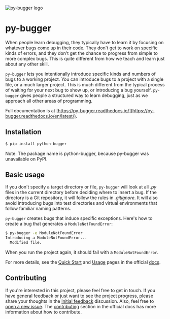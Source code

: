 
![py-bugger logo](assets/logo_raw_bordered.png)

py-bugger
===

When people learn debugging, they typically have to learn it by focusing on whatever bugs come up in their code. They don't get to work on specific kinds of errors, and they don't get the chance to progress from simple to more complex bugs. This is quite different from how we teach and learn just about any other skill.

`py-bugger` lets you intentionally introduce specific kinds and numbers of bugs to a working project. You can introduce bugs to a project with a single file, or a much larger project. This is much different from the typical process of waiting for your next bug to show up, or introducing a bug yourself. `py-bugger` gives people a structured way to learn debugging, just as we approach all other areas of programming.

Full documentation is at [https://py-bugger.readthedocs.io/](https://py-bugger.readthedocs.io/en/latest/).

Installation
---

```sh
$ pip install python-bugger
```

Note: The package name is python-bugger, because py-bugger was unavailable on PyPI.

## Basic usage

If you don't specify a target directory or file, `py-bugger` will look at all *.py* files in the current directory before deciding where to insert a bug. If the directory is a Git repository, it will follow the rules in *.gitignore*. It will also avoid introducing bugs into test directories and virtual environments that follow familiar naming patterns.

`py-bugger` creates bugs that induce specific exceptions. Here's how to create a bug that generates a `ModuleNotFoundError`:

```sh
$ py-bugger -e ModuleNotFoundError
Introducing a ModuleNotFoundError...
  Modified file.
```

When you run the project again, it should fail with a `ModuleNotFoundError`.

For more details, see the [Quick Start](https://py-bugger.readthedocs.io/en/latest/quick_start/) and [Usage](https://py-bugger.readthedocs.io/en/latest/usage/) pages in the official [docs](https://py-bugger.readthedocs.io/en/latest/).


Contributing
---

If you're interested in this project, please feel free to get in touch. If you have general feedback or just want to see the project progress, please share your thoughts in the [Initial feedback](https://github.com/ehmatthes/py-bugger/discussions/7) discussion. Also, feel free to [open a new issue](https://github.com/ehmatthes/py-bugger/issues/new). The [contributing](https://py-bugger.readthedocs.io/en/latest/contributing/) section in the official docs has more information about how to contribute.
